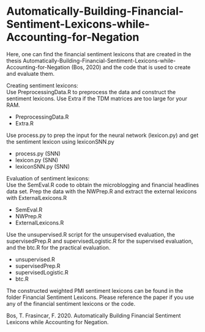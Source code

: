 # Automatically-Building-Financial-Sentiment-Lexicons-while-Accounting-for-Negation

Here, one can find the financial sentiment lexicons that are created in the thesis Automatically-Building-Financial-Sentiment-Lexicons-while-Accounting-for-Negation (Bos, 2020) and the code that is used to create and evaluate them.

Creating sentiment lexicons:<br/>
Use PreprocessingData.R to preprocess the data and construct the sentiment lexicons. Use Extra if the TDM matrices are too large for your RAM.
- PreprocessingData.R 
- Extra.R

Use process.py to prep the input for the neural network (lexicon.py) and get the sentiment lexicon using lexiconSNN.py
- process.py (SNN)
- lexicon.py (SNN)
- lexiconSNN.py (SNN)

Evaluation of sentiment lexicons:<br/>
Use the SemEval.R code to obtain the microblogging and financial headlines data set. Prep the data with the NWPrep.R and extract the external lexicons with ExternalLexicons.R
- SemEval.R
- NWPrep.R
- ExternalLexicons.R

Use the unsupervised.R script for the unsupervised evaluation, the supervisedPrep.R and supervisedLogistic.R for the supervised evaluation, and the btc.R for the practical evaluation.
- unsupervised.R
- supervisedPrep.R
- supervisedLogistic.R
- btc.R

The constructed weighted PMI sentiment lexicons can be found in the folder Financial Sentiment Lexicons.
Please reference the paper if you use any of the financial sentiment lexicons or the code.

Bos, T. Frasincar, F. 2020. 
Automatically Building Financial Sentiment Lexicons while Accounting for Negation.

